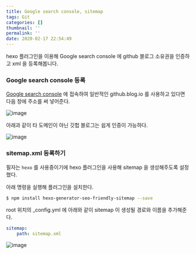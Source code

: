 ```yaml
---
title: Google search console, sitemap
tags: Git
categories: []
thumbnail: ''
permalink: ''
date: 2020-02-17 22:54:49
---
```


hexo 플러그인을 이용해 Google search console 에 github 블로그 소유권을 인증하고 xml 을 등록해봅니다.
<!-- excerpt -->
<!-- toc -->

### Google search console 등록

[Google search console](https://search.google.com/search-console/welcome?hl=ko) 에 접속하여 일반적인 github.blog.io 를 사용하고 있다면 다음 창에 주소를 써 넣어준다.

![image](https://user-images.githubusercontent.com/28856435/74661554-863c2e00-51db-11ea-97a6-eb2365f5d594.png)


아래과 같이 타 도메인이 아닌 깃헙 블로그는 쉽게 인증이 가능하다.

![image](https://user-images.githubusercontent.com/28856435/74668917-893e1b00-51e9-11ea-8b6a-8f83dbcb6bdb.png)
<br/>

### sitemap.xml 등록하기

필자는 `hexo` 를 사용중이기에 hexo 플러그인을 사용해 sitemap 을 생성해주도록 설정했다.

아래 명령을 실행해 플러그인을 설치한다.
```bash
$ npm install hexo-generator-seo-friendly-sitemap --save
```
root 위치의 _config.yml 에 아래와 같이 sitemap 이 생성될 경로와 이름을 추가해준다.

```yml
sitemap:
    path: sitemap.xml
```

![image](https://user-images.githubusercontent.com/28856435/74670458-8d1f6c80-51ec-11ea-8e7b-c851a0f7694a.png)

